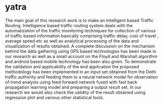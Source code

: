 yatra
=====

The main goal of this research work is to make an Intelligent based Traffic Routing. Intelligence based traffic routing system deals with the automatization  of the traffic monitoring techniques for collection of various of traffic based information basically comprising traffic delay, cost of travel , average speed etc as well as analytical processing of the data and visualization of results obtained. A complete discussion on the mechanism behind the data gathering using GPS based technologies has been made in our research  as well as a small account on the Floyd and Warshall algorithm and android based mobile technology has been also given. To demonstrate the validation and applicability of the end application the proposed methodology has been implemented in an input set obtained from the Delhi traffic authority and feeding them to a neural network model for observation of trend analysis using feed forward network fused with fast back propagation learning model and preparing a output result set, In our research we would also check the validity of the result obtained using regression plot and various other statistical tools. 
